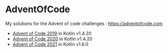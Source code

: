 # AdventOfCode

My solutions for the Advent of code challenges : https://adventofcode.com

* [Advent of Code 2019](./advent-of-code-2019) in Kotlin v1.4.20
* [Advent of Code 2020](./advent-of-code-2020) in Kotlin v1.4.20
* [Advent of Code 2021](./advent-of-code-2021) in Kotlin v1.6.0
